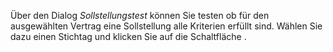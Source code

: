 <!DOCTYPE html>
<html>
<head>
<meta charset="utf-8">
<meta name="viewport" content="width=device-width, initial-scale=1.0">
<title>200_Sollstellungstest.md</title>
<link rel="stylesheet" href="https://stackedit.io/res-min/themes/base.css" />
<script type="text/javascript" src="https://cdn.mathjax.org/mathjax/latest/MathJax.js?config=TeX-AMS_HTML"></script>
</head>
<body><div class="container"><p>Über den Dialog <em>Sollstellungstest</em> können Sie testen ob für den ausgewählten Vertrag eine Sollstellung alle Kriterien erfüllt sind. Wählen Sie dazu einen Stichtag und klicken Sie auf die Schaltfläche <img src="http://xpecto.github.io/docs/img/img_1440595722119.png" alt="" title="">.</p>

<p><img src="http://xpecto.github.io/docs/img/img_1440595181744.png" alt="" title=""></p></div></body>
</html>